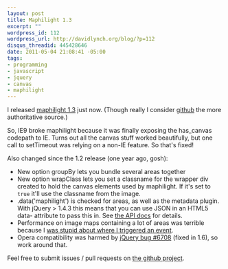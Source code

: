 ```yaml
--- 
layout: post
title: Maphilight 1.3
excerpt: ""
wordpress_id: 112
wordpress_url: http://davidlynch.org/blog/?p=112
disqus_threadid: 445428646
date: 2011-05-04 21:08:41 -05:00
tags: 
- programming
- javascript
- jquery
- canvas
- maphilight
---
```

I released [maphilight 1.3](http://plugins.jquery.com/content/maphilight-13) just now. (Though really I consider [github](https://github.com/kemayo/maphilight) the more authoritative source.)

So, IE9 broke maphilight because it was finally exposing the has_canvas codepath to IE. Turns out all the canvas stuff worked beautifully, but one call to setTimeout was relying on a non-IE feature. So that's fixed!

Also changed since the 1.2 release (one year ago, gosh):

* New option groupBy lets you bundle several areas together
* New option wrapClass lets you set a classname for the wrapper div created to hold the canvas elements used by maphilight. If it's set to `true` it'll use the classname from the image.
* .data('maphilight') is checked for areas, as well as the metadata plugin. With jQuery > 1.4.3 this means that you can use JSON in an HTML5 data- attribute to pass this in. See [the API docs](http://api.jquery.com/data/) for details.
* Performance on image maps containing a lot of areas was terrible because I [was stupid about where I triggered an event](https://github.com/kemayo/maphilight/commit/acb9d4b1df8a75da221982f86c34193a5470b6b8).
* Opera compatibility was harmed by [jQuery bug #6708](http://bugs.jquery.com/ticket/6708) (fixed in 1.6), so work around that.

Feel free to submit issues / pull requests on [the github project](https://github.com/kemayo/maphilight).
